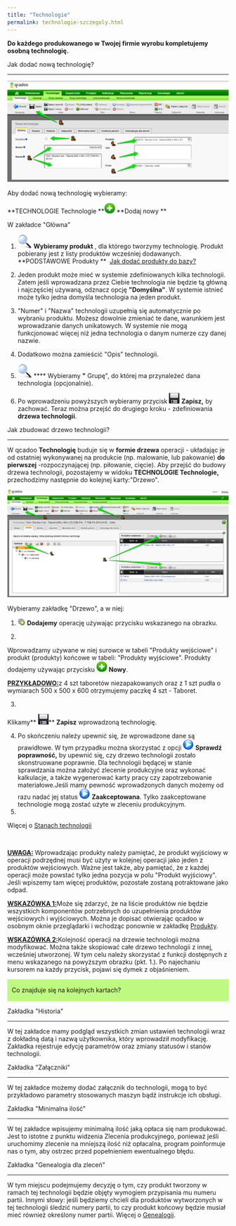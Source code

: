 ```yaml
---
title: "Technologie"
permalink: technologie-szczegoly.html 
---
```


**Do każdego produkowanego w Twojej firmie wyrobu kompletujemy osobną technologię.**

<p>Jak dodać nową technologię?</p>
    

* * *

[![](/images/Technologie-technologie-g%C5%82%C3%B3wna.png)](/images/Technologie-technologie-g%C5%82%C3%B3wna.png)

Aby dodać nową technologię wybieramy:

**TECHNOLOGIE  Technologie **![](/images/newIcon24.png) **Dodaj nowy **

 W zakładce "Główna"

1. ![](/images/lupka.png) **Wybieramy produkt** , dla którego tworzymy technologię. Produkt pobierany jest z listy produktów wcześniej dodawanych. **PODSTAWOWE  Produkty **  <a href="/produkty"><u>Jak dodać produkty do bazy</u>?</a>
                    
                    

2. Jeden produkt może mieć w systemie zdefiniowanych kilka technologii. Zatem jeśli wprowadzana przez Ciebie technologia nie będzie tą główną i najczęściej używaną, odznacz opcję **"Domyślna"**. W systemie istnieć może tylko jedna domyśla technologia na jeden produkt.

3. "Numer" i "Nazwa" technologii uzupełnią się automatycznie po wybraniu produktu. Możesz dowolnie zmieniać te dane, warunkiem jest wprowadzanie danych unikatowych. W systemie nie mogą funkcjonować więcej niż jedna technologia o danym numerze czy danej nazwie.

4. Dodatkowo można zamieścić "Opis" technologii.

5. ![](/images/lupka.png) **** Wybieramy **"** Grupę", do której ma przynależeć dana technologia (opcjonalnie).

6. Po wprowadzeniu powyższych wybieramy przycisk ![](/images/saveIcon24.png)  **Zapisz,** by zachować. Teraz można przejść do drugiego kroku - zdefiniowania **drzewa technologii**.

Jak zbudować drzewo technologii?

* * *

W qcadoo **Technologię** buduje się w **formie drzewa** operacji - układając je od ostatniej wykonywanej na produkcie (np. malowanie, lub pakowanie) **do pierwszej** -rozpoczynającej (np. piłowanie, cięcie). Aby przejść do budowy drzewa technologii, pozostajemy w widoku **TECHNOLOGIE Technologie,** przechodzimy następnie do kolejnej karty:"Drzewo".

[![](/images/technologie-%20technologie-%20drzewo%20tech.png)](/images/technologie-%20technologie-%20drzewo%20tech.png)

Wybieramy zakładkę "Drzewo", a w niej:

1. ![](/images/newOperationIcon_16one.png) **Dodajemy** operację używając przycisku wskazanego na obrazku.  
  
2. 
Wprowadzamy używane w niej surowce w tabeli "Produkty wejściowe" i produkt (produkty) końcowe w tabeli: "Produkty wyjściowe". Produkty dodajemy używając przycisku ![](/images/newIcon24.png) **Nowy**.  

<u style="font-weight:bold">PRZYKŁADOWO:</u>z 4 szt taboretów niezapakowanych oraz z 1 szt pudła o wymiarach 500 x 500 x 600 otrzymujemy paczkę 4 szt - Taboret.

3. 
Klikamy** ![](/images/saveIcon24.png)**
 **Zapisz** wprowadzoną technologię.  
  
4. Po skończeniu należy upewnić się, że wprowadzone dane są prawidłowe. W tym przypadku można skorzystać z opcji ![](/images/startIcon24.png) **Sprawdź poprawność,** by upewnić się, czy drzewo technologii zostało skonstruowane poprawnie. Dla technologii będącej w stanie sprawdzania można założyć zlecenie produkcyjne oraz wykonać kalkulacje, a także wygenerować karty pracy czy zapotrzebowanie materiałowe.Jeśli mamy pewność wprowadzonych danych możemy od razu nadać jej status ![](/images/startIcon24.png) **Zaakceptowana**. Tylko zaakceptowane technologie mogą zostać użyte w zleceniu produkcyjnym.
5. 

Więcej o [Stanach technologii](/statusy-technologii)

**<u><br>
    </u>**

**<u>UWAGA:</u>** Wprowadzając produkty należy pamiętać, że produkt wyjściowy w operacji podrzędnej musi być użyty w kolejnej operacji jako jeden z produktów wejściowych. Ważne jest także, aby pamiętać, że z każdej operacji może powstać tylko jedna pozycja w polu "Produkt wyjściowy". Jeśli wpiszemy tam więcej produktów, pozostałe zostaną potraktowane jako odpad.

<u style="font-weight:bold">
    </u>

<u style="font-weight:bold">WSKAZÓWKA 1:</u>Może się zdarzyć, że na liście produktów nie będzie wszystkich komponentów potrzebnych do uzupełnienia produktów wejściowych i wyjściowych. Można je dopisać otwierając qcadoo w osobnym oknie przeglądarki i wchodząc ponownie w zakładkę <a href="/produkty">Produkty</a>.

<u style="font-weight:bold">WSKAZÓWKA 2:</u>Kolejność operacji na drzewie technologii można modyfikować. Można także skopiować całe drzewo technologii z innej, wcześniej utworzonej. W tym celu należy skorzystać z funkcji dostępnych z menu wskazanego na powyższym obrazku (pkt. 1.). Po najechaniu kursorem na każdy przycisk, pojawi się dymek z objaśnieniem. 

<span style="background-color:#bef981;line-height:50px;vertical-align:middle;display:block;padding-left:10px">Co znajduje się na kolejnych kartach?</span>

  

Zakładka "Historia"

* * *

W tej zakładce mamy podgląd wszystkich zmian ustawień technologii wraz z dokładną datą i nazwą użytkownika, który wprowadził modyfikację. Zakładka rejestruje edycję parametrów oraz zmiany statusów i stanów technologii.

Zakładka "Załączniki"

* * *

W tej zakładce możemy dodać załącznik do technologii, mogą to być przykładowo parametry stosowanych maszyn bądź instrukcje ich obsługi.


<p>Zakładka "Minimalna ilość"</p>
    

* * *

W tej zakładce wpisujemy minimalną ilość jaką opłaca się nam produkować. Jest to istotne z punktu widzenia Zlecenia produkcyjnego, ponieważ jeśli uruchomimy zlecenie na mniejszą ilość niż opłacalna, program poinformuje nas o tym, aby ostrzec przed popełnieniem ewentualnego błędu.


<p>Zakładka "Genealogia dla zleceń"</p>
    

* * *

W tym miejscu podejmujemy decyzję o tym, czy produkt tworzony w ramach tej technologii będzie objęty wymogiem przypisania mu numeru partii. Innymi słowy: jeśli będziemy chcieli dla produktów wytworzonych w tej technologii śledzić numery partii, to czy produkt końcowy będzie musiał mieć również określony numer partii. Więcej o [Genealogii](/genealogia).